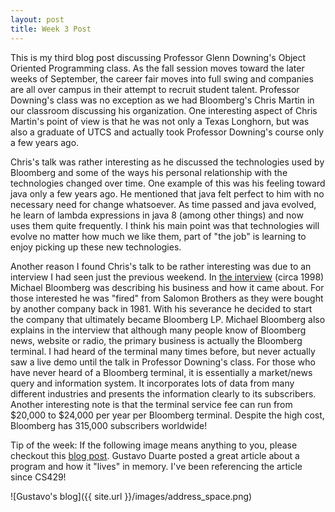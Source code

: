 ```yaml
---
layout: post
title: Week 3 Post
---
```


This is my third blog post discussing Professor Glenn Downing's Object Oriented Programming class. As the fall session moves toward the later weeks of September, the career fair moves into full swing and companies are all over campus in their attempt to recruit student talent. Professor Downing's class was no exception as we had Bloomberg's Chris Martin in our classroom discussing his organization. One interesting aspect of Chris Martin's point of view is that he was not only a Texas Longhorn, but was also a graduate of UTCS and actually took Professor Downing's course only a few years ago. 

Chris's talk was rather interesting as he discussed the technologies used by Bloomberg and some of the ways his personal relationship with the technologies changed over time. One example of this was his feeling toward java only a few years ago. He mentioned that java felt perfect to him with no necessary need for change whatsoever. As time passed and java evolved, he learn of lambda expressions in java 8 (among other things) and now uses them quite frequently. I think his main point was that technologies will evolve no matter how much we like them, part of "the job" is learning to enjoy picking up these new technologies. 

Another reason I found Chris's talk to be rather interesting was due to an interview I had seen just the previous weekend. In [the interview](https://www.youtube.com/watch?v=iB_dXqAMUtE) (circa 1998) Michael Bloomberg was describing his business and how it came about. For those interested he was "fired" from Salomon Brothers as they were bought by another company back in 1981. With his severance he decided to start the company that ultimately became Bloomberg LP. Michael Bloomberg also explains in the interview that although many people know of Bloomberg news, website or radio, the primary business is actually the Bloomberg terminal. I had heard of the terminal many times before, but never actually saw a live demo until the talk in Professor Downing's class. For those who have never heard of a Bloomberg terminal, it is essentially a market/news query and information system. It incorporates lots of data from many different industries and presents the information clearly to its subscribers. Another interesting note is that the terminal service fee can run from $20,000 to $24,000 per year per Bloomberg terminal. Despite the high cost, Bloomberg has 315,000 subscribers worldwide!


Tip of the week:
If the following image means anything to you, please checkout this [blog post](http://duartes.org/gustavo/blog/post/anatomy-of-a-program-in-memory/). Gustavo Duarte posted a great article about a program and how it "lives" in memory. I've been referencing the article since CS429!

![Gustavo's blog]({{ site.url }}/images/address_space.png)